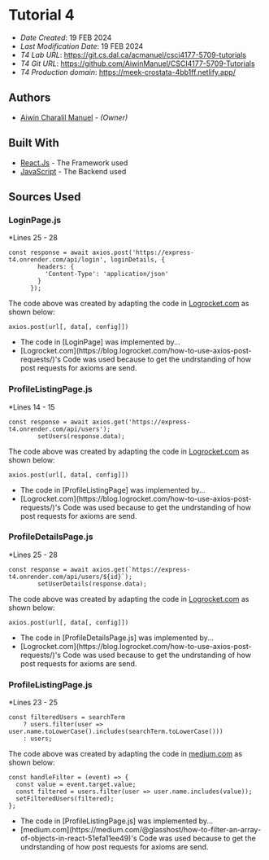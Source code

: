 # Tutorial 4


* *Date Created*: 19 FEB 2024
* *Last Modification Date*: 19 FEB 2024
* *T4 Lab URL*: https://git.cs.dal.ca/acmanuel/csci4177-5709-tutorials
* *T4 Git URL*: https://github.com/AiwinManuel/CSCI4177-5709-Tutorials
* *T4 Production domain*: https://meek-crostata-4bb1ff.netlify.app/




## Authors


* [Aiwin Charalil Manuel](aw380590@dal.ca) - *(Owner)*



## Built With

* [React.Js](https://react.dev/learn) - The  Framework used
* [JavaScript](https://www.javascript.com/learn/strings) - The Backend used




## Sources Used


### LoginPage.js 

*Lines 25 - 28

```
const response = await axios.post('https://express-t4.onrender.com/api/login', loginDetails, {
        headers: {
          'Content-Type': 'application/json'
        }
      });

```

The code above was created by adapting the code in [Logrocket.com](https://blog.logrocket.com/how-to-use-axios-post-requests/) as shown below: 

```
axios.post(url[, data[, config]])

```

- <!---How---> The code in [LoginPage] was implemented by...
- <!---Why---> [Logrocket.com](https://blog.logrocket.com/how-to-use-axios-post-requests/)'s Code was used because to get the undrstanding of how post requests for axioms are send.

### ProfileListingPage.js 

*Lines 14 - 15

```
const response = await axios.get('https://express-t4.onrender.com/api/users');
        setUsers(response.data);
```

The code above was created by adapting the code in [Logrocket.com](https://blog.logrocket.com/how-to-use-axios-post-requests/) as shown below: 

```
axios.post(url[, data[, config]])

```

- <!---How---> The code in [ProfileListingPage] was implemented by...
- <!---Why---> [Logrocket.com](https://blog.logrocket.com/how-to-use-axios-post-requests/)'s Code was used because to get the undrstanding of how post requests for axioms are send.

### ProfileDetailsPage.js 

*Lines 25 - 28

```
const response = await axios.get(`https://express-t4.onrender.com/api/users/${id}`);
        setUserDetails(response.data);

```

The code above was created by adapting the code in [Logrocket.com](https://blog.logrocket.com/how-to-use-axios-post-requests/) as shown below: 

```
axios.post(url[, data[, config]])

```

- <!---How---> The code in [ProfileDetailsPage.js] was implemented by...
- <!---Why---> [Logrocket.com](https://blog.logrocket.com/how-to-use-axios-post-requests/)'s Code was used because to get the undrstanding of how post requests for axioms are send.


### ProfileListingPage.js 

*Lines 23 - 25

```
const filteredUsers = searchTerm
    ? users.filter(user => user.name.toLowerCase().includes(searchTerm.toLowerCase()))
    : users;
```

The code above was created by adapting the code in [medium.com](https://medium.com/@glasshost/how-to-filter-an-array-of-objects-in-react-51efa11ee49) as shown below: 

```
const handleFilter = (event) => {
  const value = event.target.value;
  const filtered = users.filter(user => user.name.includes(value));
  setFilteredUsers(filtered);
};

```

- <!---How---> The code in [ProfileListingPage.js] was implemented by...
- <!---Why---> [medium.com](https://medium.com/@glasshost/how-to-filter-an-array-of-objects-in-react-51efa11ee49)'s Code was used because to get the undrstanding of how post requests for axioms are send.

